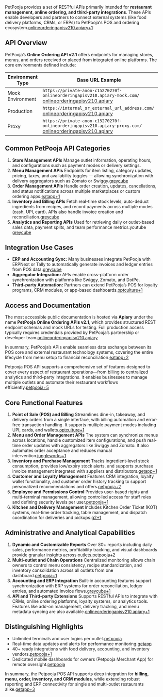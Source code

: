 PetPooja provides a set of RESTful APIs primarily intended for **restaurant management, online ordering, and third-party integrations**. These APIs enable developers and partners to connect external systems (like food delivery platforms, CRMs, or ERPs) to PetPooja's POS and ordering ecosystem.[onlineorderingapisv210.apiary+1](https://onlineorderingapisv210.docs.apiary.io/)

## API Overview

PetPooja’s **Online Ordering API v2.1** offers endpoints for managing stores, menus, and orders received or placed from integrated online platforms. The core environments defined include:

| Environment Type | Base URL Example                                             |
| ---------------- | ------------------------------------------------------------ |
| Mock Environment | `https://private-anon-c15270270f-onlineorderingapisv210.apiary-mock.com/` [onlineorderingapisv210.apiary](https://onlineorderingapisv210.docs.apiary.io/) |
| Production       | `https://internal_or_external_url_address.com/` [onlineorderingapisv210.apiary](https://onlineorderingapisv210.docs.apiary.io/) |
| Proxy            | `https://private-anon-c15270270f-onlineorderingapisv210.apiary-proxy.com/` [onlineorderingapisv210.apiary](https://onlineorderingapisv210.docs.apiary.io/) |

## Common PetPooja API Categories

1. **Store Management APIs**
    Manage outlet information, operating hours, and configurations such as payment modes or delivery settings.
2. **Menu Management APIs**
    Endpoints for item listing, category updates, pricing, taxes, and availability toggles — allowing synchronization with delivery aggregators such as Zomato or Swiggy.[greycube](https://greycube.in/blog/integration/pos-to-erp-connecting-the-dots-with-pet-pooja-and-erpnext)​
3. **Order Management APIs**
    Handle order creation, updates, cancellations, and status notifications across multiple marketplaces or custom ordering apps.[eatapp+1](https://eatapp.co/integrations/petpooja-pos)​
4. **Inventory and Billing APIs**
    Fetch real-time stock levels, auto-deduct ingredients from recipes, and record payments across multiple modes (cash, UPI, card). APIs also handle invoice creation and reconciliation.[greycube](https://greycube.in/blog/integration/pos-to-erp-connecting-the-dots-with-pet-pooja-and-erpnext)​
5. **Analytics and Reporting APIs**
    Used for retrieving daily or outlet-based sales data, payment splits, and team performance metrics.youtube​[greycube](https://greycube.in/blog/integration/pos-to-erp-connecting-the-dots-with-pet-pooja-and-erpnext)​

## Integration Use Cases

- **ERP and Accounting Sync:** Many businesses integrate PetPooja with ERPNext or Tally to automatically generate invoices and ledger entries from POS data.[greycube](https://greycube.in/blog/integration/pos-to-erp-connecting-the-dots-with-pet-pooja-and-erpnext)
- **Aggregator Integration:** APIs enable cross-platform order synchronization with platforms like Swiggy, Zomato, and DotPe.
- **Third-party Automation:** Partners can extend PetPooja’s POS for loyalty programs, CRM modules, or app-based dashboards.[optculture+1](https://optculture.com/integrations/petpooja-pos/)

## Access and Documentation

The most accessible public documentation is hosted via **Apiary** under the name **PetPooja Online Ordering APIs v2.1**, which provides structured REST endpoint schemas and mock URLs for testing. Full production access typically requires credentials provided by PetPooja’s partnership or developer team.[onlineorderingapisv210.apiary](https://onlineorderingapisv210.docs.apiary.io/)

In summary, PetPooja’s APIs enable seamless data exchange between its POS core and external restaurant technology systems, covering the entire lifecycle from menu setup to financial reconciliation.[eatapp+2](https://eatapp.co/integrations/petpooja-pos)



Petpooja POS API supports a comprehensive set of features designed to cover every aspect of restaurant operations—from billing to centralized analytics and third-party integrations. It enables businesses to manage multiple outlets and automate their restaurant workflows efficiently.[petpooja+5](https://blog.petpooja.com/poss/must-try-features-petpooja-pos/)

## Core Functional Features

1. **Point of Sale (POS) and Billing**
    Streamlines dine-in, takeaway, and delivery orders from a single interface, with billing automation and error-free transaction handling. It supports multiple payment modes including UPI, cards, and wallets.[optculture+1](https://optculture.com/integrations/petpooja-pos/)​
2. **Menu and Order Management APIs**
    The system can synchronize menus across locations, handle customized item configurations, and push real-time order updates with aggregators like Swiggy and Zomato. It also automates order acceptance and reduces manual intervention.[jungleworks+1](https://help.jungleworks.com/yelo/petpooja-integration/)​
3. **Inventory and Purchase Management**
    Tracks ingredient-level stock consumption, provides low/expiry stock alerts, and supports purchase invoice management integrated with suppliers and distributors.[getapp+1](https://www.getapp.com/all-software/a/petpooja/)​
4. **Customer and Loyalty Management**
    Features CRM integration, loyalty wallet functionality, and customer order history tracking to support personalized recommendations and offers.[petpooja+2](https://blog.petpooja.com/poss/petpooja-pos-features-that-simplify-large-chain-management/)​
5. **Employee and Permissions Control**
    Provides user-based rights and multi-terminal management, allowing controlled access for staff roles and defining security levels per user.[petpooja+1](http://www.petpooja.com/us-canada)​
6. **Kitchen and Delivery Management**
    Includes Kitchen Order Ticket (KOT) systems, real-time order tracking, table management, and dispatch coordination for deliveries and pickups.[g2+1](https://www.g2.com/products/petpooja/features)​

## Administrative and Analytical Capabilities

1. **Dynamic and Customizable Reports**
    Over 80+ reports including daily sales, performance metrics, profitability tracking, and visual dashboards provide granular insights across outlets.[petpooja+2](https://blog.petpooja.com/poss/must-try-features-petpooja-pos/)​
2. **Multi-outlet and Chain Operations**
    Centralized monitoring allows chain owners to control menu consistency, recipe standardization, and inventory consolidation across all outlets from one dashboard.[petpooja+1](https://blog.petpooja.com/poss/petpooja-pos-features-that-simplify-large-chain-management/)​
3. **Accounting and ERP Integration**
    Built-in accounting features support synchronization with ERP systems for order reconciliation, ledger entries, and automated invoice flows.[greycube+1](https://greycube.in/blog/integration/pos-to-erp-connecting-the-dots-with-pet-pooja-and-erpnext)​
4. **API and Third-party Extensions**
    Supports RESTful APIs to integrate with CRMs, online ordering platforms, loyalty systems, or analytics tools. Features like add-on management, delivery tracking, and menu metadata syncing are also available.[onlineorderingapisv210.apiary+1](https://onlineorderingapisv210.docs.apiary.io/)​

## Distinguishing Highlights

- Unlimited terminals and user logins per outlet.[petpooja](http://www.petpooja.com/us-canada)
- Real-time data updates and alerts for performance monitoring.[getapp](https://www.getapp.com/all-software/a/petpooja/)
- 40+ ready integrations with food delivery, accounting, and inventory vendors.[petpooja+1](https://blog.petpooja.com/poss/must-try-features-petpooja-pos/)
- Dedicated mobile dashboards for owners (Petpooja Merchant App) for remote oversight.[petpooja](https://blog.petpooja.com/poss/petpooja-pos-features-that-simplify-large-chain-management/)

In summary, the Petpooja POS API supports deep integration for **billing, menu, order, inventory, and CRM modules**, while extending robust reporting and ERP connectivity for single and multi-outlet restaurants alike.[getapp+3](https://www.getapp.com/all-software/a/petpooja/)

